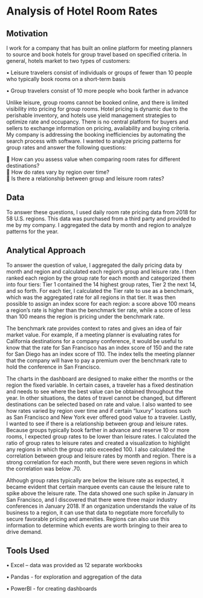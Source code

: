 # Analysis of Hotel Room Rates
## Motivation
I work for a company that has built an online platform for meeting planners to source and book hotels for group travel based on specified criteria.  In general, hotels market to two types of customers:

•	Leisure travelers consist of individuals or groups of fewer than 10 people who typically book rooms on a short-term basis

•	Group travelers consist of 10 more people who book farther in advance

Unlike leisure, group rooms cannot be booked online, and there is limited visibility into pricing for group rooms.  Hotel pricing is dynamic due to the perishable inventory, and hotels use yield management strategies to optimize rate and occupancy.  There is no central platform for buyers and sellers to exchange information on pricing, availability and buying criteria.  My company is addressing the booking inefficiencies by automating the search process with software.  I wanted to analyze pricing patterns for group rates and answer the following questions: 

	How can you assess value when comparing room rates for different destinations?  
	How do rates vary by region over time?  
	Is there a relationship between group and leisure room rates?
  

## Data  
To answer these questions, I used daily room rate pricing data from 2018 for 58 U.S. regions.  This data was purchased from a third party and provided to me by my company.  I aggregated the data by month and region to analyze patterns for the year.  

## Analytical Approach
To answer the question of value, I aggregated the daily pricing data by month and region and calculated each region’s group and leisure rate.  I then ranked each region by the group rate for each month and categorized them into four tiers:  Tier 1 contained the 14 highest group rates, Tier 2 the next 14, and so forth.  For each tier, I calculated the Tier rate to use as a benchmark, which was the aggregated rate for all regions in that tier.  It was then possible to assign an index score for each region:  a score above 100 means a region’s rate is higher than the benchmark tier rate, while a score of less than 100 means the region is pricing under the benchmark rate.  

The benchmark rate provides context to rates and gives an idea of fair market value.  For example, if a meeting planner is evaluating rates for California destinations for a company conference, it would be useful to know that the rate for San Francisco has an index score of 150 and the rate for San Diego has an index score of 110.  The index tells the meeting planner that the company will have to pay a premium over the benchmark rate to hold the conference in San Francisco.  
 
The charts in the dashboard are designed to make either the months or the region the fixed variable.  In certain cases, a traveler has a fixed destination and needs to see where the best value can be obtained throughout the year.  In other situations, the dates of travel cannot be changed, but different destinations can be selected based on rate and value.  I also wanted to see how rates varied by region over time and if certain “luxury” locations such as San Francisco and New York ever offered good value to a traveler. 
Lastly, I wanted to see if there is a relationship between group and leisure rates.  Because groups typically book farther in advance and reserve 10 or more rooms, I expected group rates to be lower than leisure rates.  I calculated the ratio of group rates to leisure rates and created a visualization to highlight any regions in which the group ratio exceeded 100.  I also calculated the correlation between group and leisure rates by month and region.  There is a strong correlation for each month, but there were seven regions in which the correlation was below .70. 
 
Although group rates typically are below the leisure rate as expected, it became evident that certain marquee events can cause the leisure rate to spike above the leisure rate.  The data showed one such spike in January in San Francisco, and I discovered that there were three major industry conferences in January 2018.  If an organization understands the value of its business to a region, it can use that data to negotiate more forcefully to secure favorable pricing and amenities.  Regions can also use this information to determine which events are worth bringing to their area to drive demand. 

## Tools Used
•	Excel – data was provided as 12 separate workbooks

•	Pandas - for exploration and aggregation of the data

•	PowerBI - for creating dashboards
